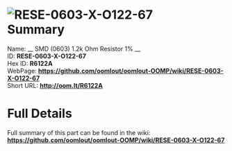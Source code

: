 
![RESE-0603-X-O122-67](https://github.com/oomlout/oomlout-OOMP/blob/master/parts/RESE-0603-X-O122-67/RESE-0603-X-O122-67_420.jpg)   
Summary
=================
  
Name: __ SMD (0603) 1.2k Ohm Resistor 1% __    
ID: __RESE-0603-X-O122-67__   
Hex ID: __R6122A__   
WebPage: __https://github.com/oomlout/oomlout-OOMP/wiki/RESE-0603-X-O122-67__   
Short URL: __http://oom.lt/R6122A__   

Full Details
==========================
Full summary of this part can be found in the wiki:   
__https://github.com/oomlout/oomlout-OOMP/wiki/RESE-0603-X-O122-67__    


